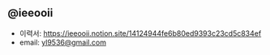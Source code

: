 <!--
## Hi there 👋


**ieeooii/ieeooii** is a ✨ _special_ ✨ repository because its `README.md` (this file) appears on your GitHub profile.

Here are some ideas to get you started:

- 🔭 I’m currently working on ...
- 🌱 I’m currently learning ...
- 👯 I’m looking to collaborate on ...
- 🤔 I’m looking for help with ...
- 💬 Ask me about ...
- 📫 How to reach me: ...
- 😄 Pronouns: ...
- ⚡ Fun fact: ...
-->
@ieeooii
---
- 이력서: https://ieeooii.notion.site/14124944fe6b80ed9393c23cd5c834ef
- email: yl9536@gmail.com
